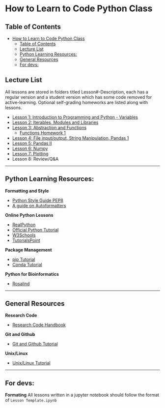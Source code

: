 # How to Learn to Code Python Class

## Table of Contents
- [How to Learn to Code Python Class](#how-to-learn-to-code-python-class)
  - [Table of Contents](#table-of-contents)
  - [Lecture List](#lecture-list)
  - [Python Learning Resources:](#python-learning-resources)
  - [General Resources](#general-resources)
  - [For devs:](#for-devs)

## Lecture List

All lessons are stored in folders titled Lesson#-Description, each has a regular version and a student version which has some code removed for active-learning. Optional self-grading homeworks are listed along with lessons.

- [Lesson 1: Introduction to Programming and Python - Variables](/Lesson_1_Basics/Lesson_1.ipynb)
- [Lesson 2: Iterables, Modules and Libraries](/Lesson_2_Control_Structs/Lesson_2_Control_structs_teacher.ipynb)
- [Lesson 3: Abstraction and Functions](/Lesson_3_Abstraction_Functions/Lesson_3.ipynb)
  - [Functions Homework 1](https://www.w3schools.com/python/exercise.asp?filename=exercise_functions1)
- [Lesson 4: File input/output, String Manipulation, Pandas 1](/Lesson_4_FileIO/Lesson_4.ipynb)
- [Lesson 5: Pandas II](/Lesson_5_Pandas_DataFrame/Lesson5_pandas_DataFrame_Teacher.ipynb)
- [Lesson 6: Numpy](Lesson_6_NumPy/Lesson_6_NumPy.ipynb)
- [Lesson 7: Plotting](/Lesson_7_Plotting/plotting_student.ipynb)
- Lesson 8: Review/Q&A

---

## Python Learning Resources:

**Formatting and Style**
- [Python Style Guide PEP8](https://peps.python.org/pep-0008/)
- [A guide on Autoformatters](https://www.kevinpeters.net/auto-formatters-for-python)

**Online Python Lessons**
- [RealPython](https://realpython.com)
- [Official Python Tutorial](https://docs.python.org/3/tutorial/)
- [W3Schools](https://www.w3schools.com/python/)
- [TutorialsPoint](https://www.tutorialspoint.com/python/index.htm)

**Package Management**
- [pip Tutorial](https://realpython.com/what-is-pip/)
- [Conda Tutorial](https://docs.conda.io/projects/conda/en/latest/user-guide/getting-started.html)

**Python for Bioinformatics**
- [Rosalind](https://rosalind.info/problems/locations/)

---

## General Resources

**Research Code**
- [Research Code Handbook](https://goodresearch.dev)

**Git and Github**
- [Git and Github Tutorial](https://product.hubspot.com/blog/git-and-github-tutorial-for-beginners)

**Unix/Linux**
- [Unix/Linux Tutorial](https://www.tutorialspoint.com/unix/index.htm)




---

## For devs:

**Formating**
All lessons written in a jupyter notebook should follow the format of ```Lesson Template.ipynb```